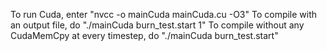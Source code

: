 To run Cuda, enter "nvcc -o mainCuda mainCuda.cu -O3"
To compile with an output file, do "./mainCuda burn_test.start 1"
To compile without any CudaMemCpy at every timestep, do "./mainCuda burn_test.start"
